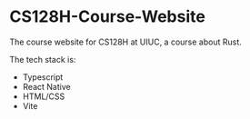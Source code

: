 # CS128H-Course-Website
The course website for CS128H at UIUC, a course about Rust.

The tech stack is:
- Typescript
- React Native
- HTML/CSS
- Vite
